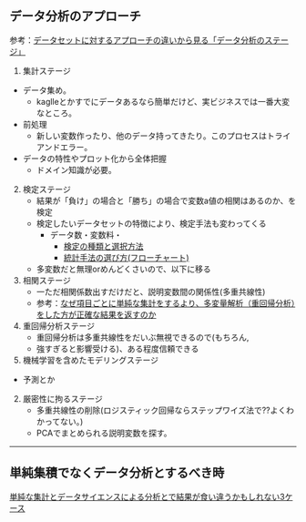 ## データ分析のアプローチ
参考：[データセットに対するアプローチの違いから見る「データ分析のステージ」](https://tjo.hatenablog.com/entry/2015/02/20/190000)


1. 集計ステージ
  - データ集め。
    - kaglleとかすでにデータあるなら簡単だけど、実ビジネスでは一番大変なところ。
  - 前処理
    - 新しい変数作ったり、他のデータ持ってきたり。このプロセスはトライアンドエラー。
  - データの特性やプロット化から全体把握
    - ドメイン知識が必要。
2. 検定ステージ
    - 結果が「負け」の場合と「勝ち」の場合で変数a値の相関はあるのか、を検定
    - 検定したいデータセットの特徴により、検定手法も変わってくる
      - データ数・変数料・
        - [検定の種類と選択方法](https://www.statweb.jp/method/sentaku-houhou)
        - [統計手法の選び方(フローチャート)](http://www.gen-info.osaka-u.ac.jp/MEPHAS/tejunn.html)
    - 多変数だと無理orめんどくさいので、以下に移る
2. 相関ステージ
    - 一ただ相関係数出すだけだと、説明変数間の関係性(多重共線性)
    - 参考：[なぜ項目ごとに単純な集計をするより、多変量解析（重回帰分析）をした方が正確な結果を返すのか](https://tjo.hatenablog.com/entry/2013/08/15/001338)
2. 重回帰分析ステージ
    - 重回帰分析は多重共線性をだいぶ無視できるので(もちろん,
    - 強すぎると影響受ける)、ある程度信頼できる
2. 機械学習を含めたモデリングステージ
  - 予測とか 
2. 厳密性に拘るステージ
    - 多重共線性の削除(ロジスティック回帰ならステップワイズ法で??よくわかってない。)
    - PCAでまとめられる説明変数を探す。


--- 
## 単純集積でなくデータ分析とするべき時

[単純な集計とデータサイエンスによる分析とで結果が食い違うかもしれない3ケース](https://tjo.hatenablog.com/entry/2013/08/06/203320)